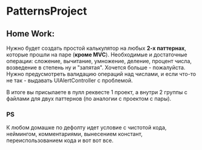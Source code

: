 # PatternsProject

## Home Work: 
Нужно будет создать простой калькулятор на любых **2-х паттернах**, которые прошли на паре (**кроме MVC**). 
Необходимые и достаточные операции: сложение, вычитание, умножение, деление, процент числа, возведение в степень ну и "запятая". Хочется больше - пожалуйста. 
Нужно предусмотреть валидацию операций над числами, и если что-то не так - выдавать UIAlertController с проблемой. 

В итоге вы присылаете в пулл реквесте 1 проект, а внутри 2 группы с файлами для двух паттернов (по аналогии с проектом с пары). 

### PS 
К любом домашке по дефолту идет условие с чистотой кода, неймингом, комментариями, вынесением констант, переиспользованием кода и вот вот все.
